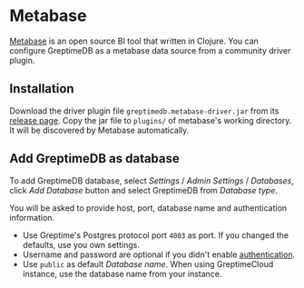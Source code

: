 # Metabase

[Metabase](https://github.com/metabase/metabase) is an open source BI tool that
written in Clojure. You can configure GreptimeDB as a metabase data source from
a community driver plugin.

## Installation

Download the driver plugin file `greptimedb.metabase-driver.jar` from its
[release
page](https://github.com/greptimeteam/greptimedb-metabase-driver/releases/latest/). Copy
the jar file to `plugins/` of metabase's working directory. It will be
discovered by Metabase automatically.

## Add GreptimeDB as database

To add GreptimeDB database, select *Settings* / *Admin Settings* / *Databases*,
click *Add Database* button and select GreptimeDB from *Database type*.

You will be asked to provide host, port, database name and authentication
information.

- Use Greptime's Postgres protocol port `4003` as port. If you changed the
  defaults, use you own settings.
- Username and password are optional if you didn't enable
  [authentication](/user-guide/operations/authentication.md).
- Use `public` as default *Database name*. When using GreptimeCloud instance,
  use the database name from your instance.
